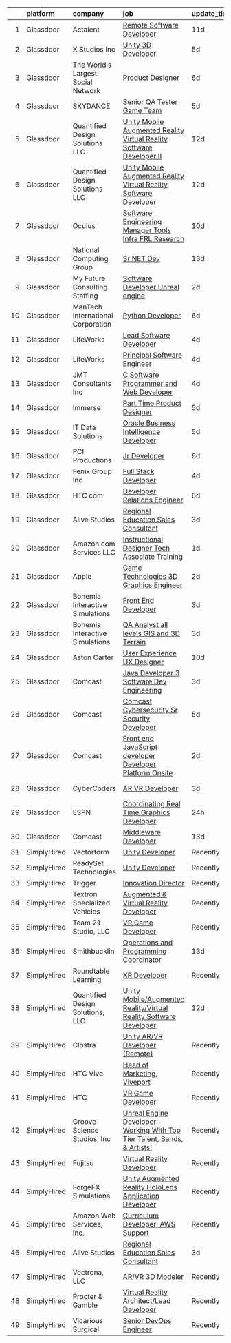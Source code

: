 

|    | platform    | company                            | job                                                                                                                                                                                                                                                                                                                                                                                                                                                                                                                                                                                                                                                                                                                                                                                                                                                                                                                                                                                                                                                                                                                                                                                                                                                                                                                                                                                                                                                                                                                                                                                                                                 | update_time   | location                |
|---:|:------------|:-----------------------------------|:------------------------------------------------------------------------------------------------------------------------------------------------------------------------------------------------------------------------------------------------------------------------------------------------------------------------------------------------------------------------------------------------------------------------------------------------------------------------------------------------------------------------------------------------------------------------------------------------------------------------------------------------------------------------------------------------------------------------------------------------------------------------------------------------------------------------------------------------------------------------------------------------------------------------------------------------------------------------------------------------------------------------------------------------------------------------------------------------------------------------------------------------------------------------------------------------------------------------------------------------------------------------------------------------------------------------------------------------------------------------------------------------------------------------------------------------------------------------------------------------------------------------------------------------------------------------------------------------------------------------------------|:--------------|:------------------------|
|  1 | Glassdoor   | Actalent                           | [Remote Software Developer](https://www.glassdoor.com/partner/jobListing.htm?pos=114&ao=1110586&s=58&guid=0000018113c15f728f02d5a0b4fde615&src=GD_JOB_AD&t=SR&vt=w&ea=1&cs=1_d6a8d063&cb=1653893849307&jobListingId=1007872669509&cpc=F41FEAB56D215062&jrtk=3-0-1g49s2nt3pv0v801-1g49s2ntlq6jf800-a6d8862faea03ebe--6NYlbfkN0ChYVx_I3yfZ_JDY3EFoivtqvi_stwnZ_kRt8Dowt_l_d1ydueao4NE-oUleRJ4yhg19dEA7jfMZdv9xjkXQgXASSm4-rzv-xsrmU26m_iXc6lhhl5LxW3zFOL4iCw3jM_nZRbByuD8txmcBZTb2-5SzB1oi-CZTG8qU88KwMCddKx-uErvlZ2Xv1wlQ0LqebErvjzk2F07qUT26ttvywcYlsvAg3uf2gX-IifcFkuvNkY93r1RMzN8lG8pFQiIfje2oMOkQQvk-n09u426Yx3_z1jl0lxVe_VddzBA4CidPT3qrStEDm5QOJOBQASIQeeiyQZSF7GIC3EgPvDg0ecu1rZYuY0mUO2aVGBpugif-UGwB4MWgw7k-DuAiesVWJjbq_JgVbnXIDkVyBEqatwiTr-1TqCJieCIoY8bMWM2mEG9qeWlV1ClPor82z1HrjtePdfZ8BuluIA8II_MZT_vh1ZinSzIuOlzMyl1jq5BtuKM6sjUmLQi8ykgw9-qfJc-q-fnOndAbf7SOaiZ3BdeLJhCdUZIjPrJQCg5f03DD4eIeY7pGCE0Fu4Cq_WDlEArfNCN_FWDk9x8AGqY3VzA_L-exffsrtOxZ9I8qQDGGOD6MogzKRIQhhorcumBg-h0L9QTDMI-kfY2dKh0sZEZxKYgAp9m-MpGX6KL3QC8ayyHDKNVLydHe7vccnvDxARKP-rCXcez0iWipDiFjvUsRboxnGturP45HStAb5Hd2q_W4Ve48SNdKDWQvEkNOe2xY5co4GIJsROwOyotJqcMhk7g_VUpAUhAV7opS6el78kP7vFZQM-iSA0veN7ELmVkQfZX0E9avIxJC6R7ngOgkQ5JLrYOmKrKqyuRy5KeYzuGRSJtewjxSCCByvK24ayoDws_YLHQR59mTKB797UD-u6CUfMd1Rj2ag49mq_4X9Of4VbSGh5TeOVPCLNtCMrqbYLR75DZXDo5v4S8Ke6b)                                                                                                                                                                                                                                                                                | 11d           | Atlanta, GA             |
|  2 | Glassdoor   | X Studios  Inc                     | [Unity 3D Developer](https://www.glassdoor.com/partner/jobListing.htm?pos=122&ao=1136043&s=58&guid=0000018113c15f728f02d5a0b4fde615&src=GD_JOB_AD&t=SR&vt=w&ea=1&cs=1_b863995a&cb=1653893849310&jobListingId=1007889240024&jrtk=3-0-1g49s2nt3pv0v801-1g49s2ntlq6jf800-f401924aa4754060-)                                                                                                                                                                                                                                                                                                                                                                                                                                                                                                                                                                                                                                                                                                                                                                                                                                                                                                                                                                                                                                                                                                                                                                                                                                                                                                                                            | 5d            | Winter Park, FL         |
|  3 | Glassdoor   | The World s Largest Social Network | [Product Designer](https://www.glassdoor.com/partner/jobListing.htm?pos=113&ao=1110586&s=58&guid=0000018113c15f728f02d5a0b4fde615&src=GD_JOB_AD&t=SR&vt=w&ea=1&cs=1_3487aa1e&cb=1653893849307&jobListingId=1007886649741&cpc=56C4EA4A1A191A49&jrtk=3-0-1g49s2nt3pv0v801-1g49s2ntlq6jf800-326b728251fdc685--6NYlbfkN0DSgjPPcnEdvoK3uuxfISLALE6pB1FR7YSHOr_tSg5_QGIhoz_2VqUepdcKLBLI_zQNg793n755smGF_vE4mwFBmZQgjlK7zz5XDbsjYhwKzec6QsZwIyll_YWMMNhQxR5yp0jVpsmIlomtv1AeE_lsWSB9u1S013tPVPwlstBtdDxyqGRy4BxW9hLougXoP9I4nDNqbuCeV05iFehlt4kL7t6-PXaRwQGjRuvXgfdLdQZS6jvubFf3sm5F2mSwwSJ4jSQKYnzn5wXZMEu1a8ftWa9BxLS6Sd5fbV26k6H7VP69TLek4cDsOnBEjBfea2l2zvPPYHO5iVuqZbXqwJrqUXJJYRRxK3JMLq0ONDpBMiquKgqH0WL9IQjz5sqG-pxkwsqkxijY-oFxjhNPw0l5wluA_T4IcOLu7zicMgPKvspLU-hZU4BHFOlJUI5pdeNZuQXZFWCDENraYCjhxDgRLsAVCA0B8XA_xCHfzlCA-7KNrsvWXysLzgaM0LS1wBNEbPUx5Md_G43ntyeSbGd3w34RcrqssOaL0UQk90C-aAht3c0CAYJticRbSHbqvDJbT_ahWwadJw%3D%3D)                                                                                                                                                                                                                                                                                                                                                                                                                                                                                                                                                                                                                                                                                             | 6d            | Los Angeles, CA         |
|  4 | Glassdoor   | SKYDANCE                           | [Senior QA Tester   Game Team](https://www.glassdoor.com/partner/jobListing.htm?pos=126&ao=1136043&s=58&guid=0000018113c15f728f02d5a0b4fde615&src=GD_JOB_AD&t=SR&vt=w&cs=1_01927b58&cb=1653893849310&jobListingId=1007889445079&jrtk=3-0-1g49s2nt3pv0v801-1g49s2ntlq6jf800-dbf303c9d49aa4b7-)                                                                                                                                                                                                                                                                                                                                                                                                                                                                                                                                                                                                                                                                                                                                                                                                                                                                                                                                                                                                                                                                                                                                                                                                                                                                                                                                       | 5d            | Los Angeles, CA         |
|  5 | Glassdoor   | Quantified Design Solutions  LLC   | [Unity Mobile Augmented Reality Virtual Reality Software Developer II](https://www.glassdoor.com/partner/jobListing.htm?pos=119&ao=1136043&s=58&guid=0000018113c15f728f02d5a0b4fde615&src=GD_JOB_AD&t=SR&vt=w&ea=1&cs=1_59c9df3a&cb=1653893849309&jobListingId=1007869862913&jrtk=3-0-1g49s2nt3pv0v801-1g49s2ntlq6jf800-736c2b6783d75dd7-)                                                                                                                                                                                                                                                                                                                                                                                                                                                                                                                                                                                                                                                                                                                                                                                                                                                                                                                                                                                                                                                                                                                                                                                                                                                                                          | 12d           | Remote                  |
|  6 | Glassdoor   | Quantified Design Solutions  LLC   | [Unity Mobile Augmented Reality Virtual Reality Software Developer](https://www.glassdoor.com/partner/jobListing.htm?pos=118&ao=1136043&s=58&guid=0000018113c15f728f02d5a0b4fde615&src=GD_JOB_AD&t=SR&vt=w&ea=1&cs=1_074b4d13&cb=1653893849309&jobListingId=1007869795290&jrtk=3-0-1g49s2nt3pv0v801-1g49s2ntlq6jf800-c8f02d88a177400a-)                                                                                                                                                                                                                                                                                                                                                                                                                                                                                                                                                                                                                                                                                                                                                                                                                                                                                                                                                                                                                                                                                                                                                                                                                                                                                             | 12d           | Orlando, FL             |
|  7 | Glassdoor   | Oculus                             | [Software Engineering Manager  Tools   Infra  FRL Research](https://www.glassdoor.com/partner/jobListing.htm?pos=112&ao=1110586&s=58&guid=0000018113c15f728f02d5a0b4fde615&src=GD_JOB_AD&t=SR&vt=w&cs=1_9023992c&cb=1653893849306&jobListingId=1007878041098&cpc=1CBFC3E34E2A31FF&jrtk=3-0-1g49s2nt3pv0v801-1g49s2ntlq6jf800-733570477bac168a--6NYlbfkN0DYl4UJW4r1Vl7FEn6T9F-rD9lpC-0oMJVSiWjK_MGUd5ZxEn957iThRUCrsek9Acz-wVPgWIhcgt8PawXGsU8vFS3CVLtl17gsOSYTLlf0Nx4TBdb5NdrqP0fuKnxcOkkCAyrmeQ83vuwXtGFmkKzjYXR0yaIzE_Kq4u2L-8dMCY0VlKTFd3d6zoWmsF_u5kdwUBCs14qsBUoOLtpI9G399oZqwUAiTo6M2kAKcK8Jh7VhOvZmjusrZSMOvLzAeK4JSrFRFduZdoVl-d8S_5BzSscdTmMx0cmW5uirXAc73-GptjgWGeqpheecYvQ82Gf63jij6oIElq73YfqJ_3cHb7XQJxpu_3F6YSLXoBL8P8Wkus9sTcQxKdej9xr0DrVPHdjVX_OdD4Qd_cJnKD7Qphon4mI55f0TAIGGKYf3jhcqK_qzRJzsRQlD-HsOGGJsO8d7j3vA9XefTdJmBwvoQLsmKSDGFjyuq_LFWAJPmoOlE4Thrh8zZhQIEsbHAtkj6l2USxVcOz2xwQjMtrrA8FCENUcGV5xVA2z3ulkYmGkR099mJDqLgpQ4V-kSD5Pu4oQk1YcoPvvqlVik7cQzfJheyJ7fz_ycI2r1VGERtrSzJgqOys3Gi-p-E-txoyuJp6qa5y1kh2HVG9qxDFKZRt4fRFCkgEcA1b3Iv4uyvuKNzCnWkKVLqzxGsM2RyJWO23m6nsERsTdc0H4n4I67ZQC63TABzUuCjXbfolXzomS_RSrgINItF47HNbocDuanTGeXP5r89arcNHq9onVQZHJF7FdJqWpW9HgOZwSToAsuc5w9zyq547SpbM1r-GUf8jJc0Kci0UYEY2Ns-zG2BUyCnFK2YwmUmme2kTxgyexH0DjzDvcSgqHaMUj10znN9-mARzkS4yNaSChb2Cl_RALBEKxh5Z6s9DhMJMvIL5ukblk0sCbsRH6AnKltkGaNY3llrYvZ_8qmuO-pK9dwz1x7Z4e99oTRI9Y5Zcg8Qe2HRUIhtqPYvbPfWiCBIZ4pN47VF0Qa22V8D-8hbTK_bu5ZCJSQw2s%3D)                                                                                                                                                                       | 10d           | Remote                  |
|  8 | Glassdoor   | National Computing Group           | [Sr   NET Dev](https://www.glassdoor.com/partner/jobListing.htm?pos=116&ao=1110586&s=58&guid=0000018113c15f728f02d5a0b4fde615&src=GD_JOB_AD&t=SR&vt=w&ea=1&cs=1_1ed2243d&cb=1653893849307&jobListingId=1007867204928&cpc=654405A9B1E0A9F5&jrtk=3-0-1g49s2nt3pv0v801-1g49s2ntlq6jf800-0d6192e0e9d04a99--6NYlbfkN0BZOu2j4jpSgQ56qNfAv9Ut-7Sz-IaTsfseSadB_M2PJBszdgU5ElR1VAavdEiakcs_eHDh-aO8eSGZVlPlm29xKW9cwH-rQPz8W-3zfIHMrQPWTvt10MjtJ-znDoLeHwu-UhD6SYZJVixu4kNtRYbp91FB0zFyMUoyAfoSexmKLDRQAbiRbap3dbeNlBZsBSU-ilM3XZj5Hu4qZ9Gukh6PKaHyeQ5FozS55hr4C_PwXE5XpJsL2SeOnafTwCde_zYUPxZ5rPrBs-pqKExnkvTGMXffJ103DMP1A4QkuNLJJssnpcRQWWUDZ0xnk-S2eh88o26Ou1zRq-TldSQfwCuxsAURDKk3dqJ4lE70z1jCwQbSI32muMMPVxOjX6DN57pKaTveoykYa4V9_75hiHMaKZgTkqXVWUivAAQMw_9ZrX2EldpCmp5SX0zTp8PUG3qwJ_LMxODe_nW2otKxm5im8oU-hTuHqWyJZezI1nOp9g%3D%3D)                                                                                                                                                                                                                                                                                                                                                                                                                                                                                                                                                                                                                                                                                                                                                                                                 | 13d           | Richmond, VA            |
|  9 | Glassdoor   | My Future Consulting   Staffing    | [Software Developer   Unreal engine](https://www.glassdoor.com/partner/jobListing.htm?pos=106&ao=1110586&s=58&guid=0000018113c15f728f02d5a0b4fde615&src=GD_JOB_AD&t=SR&vt=w&ea=1&cs=1_de992b9c&cb=1653893849306&jobListingId=1007898394292&cpc=280AB1FAEDD8D536&jrtk=3-0-1g49s2nt3pv0v801-1g49s2ntlq6jf800-53aa9a5e68a0bba7--6NYlbfkN0ByGB6O5D_5B5o4SDHM4_RSOYPry5N9VVrTsCPWZvbmb0mMlVsy4s8jorDtWwBD9H3_EnXfdZPv34kD-JJUxRjzju1iDWxtbEnl6mZHv3DbaUbZxTPuKkREc6o4BsntmsP7zKqAvtvML5dVmxKfthV6c3xk4PN6L6EFLkira0AOO7JtwrBpOmhCMqFO4YZ0cEeWi6vK04y2_aj3knj9sIMDbUlh7cqhtKWgo4zbhowPkvj1zespl0Ee_pkEipDLxEBi8OSE-GqVZNgsW_9RhEPpcnxIItXMucv3VZz3koCcKftVs3xYvuZMB1vBlKleIspJGJwmbbWkovSOS3Um5ukMUziQSWNtBsdJqcY_Z0t422dLn8YgDL5FG7MiVhvjMTdkYejRMfr7MfcW9oiIcZNPs4x73AY3rp-Ur6mCKIcxN2LztL4ayq6VuVQT7NL4A7EMAqOmrfslHIDdOm09lwh_W_X-s3vZeTQFshHNscX5THpaXZAPcnp3Ypg_lkOYCCo%3D)                                                                                                                                                                                                                                                                                                                                                                                                                                                                                                                                                                                                                                                                                                                                                         | 2d            | Indianapolis, IN        |
| 10 | Glassdoor   | ManTech International Corporation  | [Python Developer](https://www.glassdoor.com/partner/jobListing.htm?pos=123&ao=1136043&s=58&guid=0000018113c15f728f02d5a0b4fde615&src=GD_JOB_AD&t=SR&vt=w&cs=1_f24c374b&cb=1653893849310&jobListingId=1007885737049&jrtk=3-0-1g49s2nt3pv0v801-1g49s2ntlq6jf800-c9cf79e3bc1bca7f-)                                                                                                                                                                                                                                                                                                                                                                                                                                                                                                                                                                                                                                                                                                                                                                                                                                                                                                                                                                                                                                                                                                                                                                                                                                                                                                                                                   | 6d            | Remote                  |
| 11 | Glassdoor   | LifeWorks                          | [Lead Software Developer](https://www.glassdoor.com/partner/jobListing.htm?pos=109&ao=1110586&s=58&guid=0000018113c15f728f02d5a0b4fde615&src=GD_JOB_AD&t=SR&vt=w&cs=1_89913477&cb=1653893849306&jobListingId=1007893251657&cpc=32EE424DE2B657EB&jrtk=3-0-1g49s2nt3pv0v801-1g49s2ntlq6jf800-77eb28b368b38743--6NYlbfkN0DLmrqCN2v1TO8im94Z8ijjg5B0bygWI38WyDDoeOWhaQvk6bM5zeSyQrwlZm0cpZBkdfe9WD5LwHG1GWDOjtb2uH1Q9Lexjuj_pE8CbcNRsP3FrJG1Cc6TW9orSsiHdnVHjfQVoBfI8ElSCfe_KiYIlCOyV6sl9uc7X8MNrfvLePh7HqebawKAnvGCfqasqFUKF3pKK_rvo9TH_Fq3EcF2Li-j8LZlEbLPClKEddxbJv0tuxWVZThmDl67qON6EdhAXfqWro1wsOnm_Muok4A-56eodyf5nbBrjmdq9J70PSPbyaR6hulocE3ComHdzUescyXDOmIia8X8BqWf0EFuYPRZzRufThwefZF58pYHduEUOqN-47SkNPYUspUJLrRvt3PF9A-BvrQoGoV89E5BQ-ooBcCcI30pVEO2MBhWKc2rXZ4XReCY61Tw5clgnGINDsdRE8oPuYP5l3qAutwKYnuU_uCJUTM1Mvl0qvU86kfQoCu-Xl3EGlCpUHBWP9RwD-5FhU4y5OWpi_svBhZ8iMko1c5MOllhADDrOp7S1QQepu_5Ldk6)                                                                                                                                                                                                                                                                                                                                                                                                                                                                                                                                                                                                                                                                                                                       | 4d            | Remote                  |
| 12 | Glassdoor   | LifeWorks                          | [Principal Software Engineer](https://www.glassdoor.com/partner/jobListing.htm?pos=111&ao=1110586&s=58&guid=0000018113c15f728f02d5a0b4fde615&src=GD_JOB_AD&t=SR&vt=w&cs=1_30a78283&cb=1653893849306&jobListingId=1007893251655&cpc=47CFDC01B3F81FAC&jrtk=3-0-1g49s2nt3pv0v801-1g49s2ntlq6jf800-025bb4eb2aae7445--6NYlbfkN0DLmrqCN2v1TO8im94Z8ijjg5B0bygWI38WyDDoeOWhaQvk6bM5zeSyQrwlZm0cpZBkdfe9WD5LwBa1FYVbK62hFAvsdaTtISNHUYM1toTB1Y7EX6-qfoyYYLHZcXDgEJGEE8hHfPwMqpGFpY6owiSdyJUibGMl9fkzxkaUu_i-58u9mq2IrOeXXpvjJ3aQopOVRw28d7k4zURBQwEAVDnljN2JWqTIBKcru9XQQUDYB_XXcRjfmeb0H5elGd73BUbsuXTIXYvCWrck4bXiwBdBtGRzsyzgnaZZknCOoOd59bB4Fb29126-MwdM8AEA4U96yI71W3aKaG2FEkeS-GcHNCVvjl3PX4mYcRSp6R-UA8RJbO65DM1d7bQF0jYUQWQ5YgD2iv8EuiThfYHOOpcAtndKFdiSDIoXm3n-8TxWM2YU4Wq79_28xn3UQjPUovKRS6LmxYE4V6wzQ1-iieYx4-QXgYVnso2IrBpRSFwtXffE_P6izogY0QSJgL-PerMsIdUVH8fGxfsDh75cDLy2HX4fIBSaSEOgsGYf8iU0fSYDnJlIYOQ-)                                                                                                                                                                                                                                                                                                                                                                                                                                                                                                                                                                                                                                                                                                                   | 4d            | Remote                  |
| 13 | Glassdoor   | JMT Consultants Inc                | [C  Software Programmer and Web Developer](https://www.glassdoor.com/partner/jobListing.htm?pos=101&ao=1110586&s=58&guid=0000018113c15f728f02d5a0b4fde615&src=GD_JOB_AD&t=SR&vt=w&ea=1&cs=1_192f40e7&cb=1653893849305&jobListingId=1007892737750&cpc=85DB4C1C8FC4A2A3&jrtk=3-0-1g49s2nt3pv0v801-1g49s2ntlq6jf800-8540b6ca81f1d108--6NYlbfkN0DodxeVlRQMdZiDTEhV6LW4ByvGYCAIhvVr60vTAeW-W-zczbXlIEExCqzW6jEaIvgFuBKyf65KvCm5ojglF0--Utv8eM2M6v20qNLRgG9PZMUY-4DPGeIF6v5WRtJUPxwi8_jaNsa1TYPO_-Rp1jATNf_VJgm1EvayqOqlC6-6bWjU9XnHifqQ8VUJ05yosewmvC95XzVDj7I_sS1JFICBc2LI-8CWAbe3JiAlJDNK6v6U2pekPCnPFgefiPmOaX8g0IkntrExSaPhBo7cWyyw0kWRYuAbw7fEFWfDJAxr2919lzeobL6LB-W49K-A5AJKClj4KhSNBtyVTsnspAJHyxTys6Y1GpVrLVP6L-u-fnX7QuuJtZ8fLcA1dhMtmKEjVF4STBQ5Ra7KTQPN_WZbRicLpTdZQgjtFfnJ5RHB3RzMZa5AVWppO8l5wKwxKtE7mjVGj3m0DHjR4G8LfuH5QZLY4b1mf7E5Ohju2G9SfMPzrx9QtDBB-CUIq3A8Le7BEMEIWseB0S7nyZBdcxf8gmGXQlDTaK0%3D)                                                                                                                                                                                                                                                                                                                                                                                                                                                                                                                                                                                                                                                                                                                   | 4d            | Atlanta, GA             |
| 14 | Glassdoor   | Immerse                            | [Part Time Product Designer](https://www.glassdoor.com/partner/jobListing.htm?pos=127&ao=1136043&s=58&guid=0000018113c15f728f02d5a0b4fde615&src=GD_JOB_AD&t=SR&vt=w&ea=1&cs=1_7e256310&cb=1653893849310&jobListingId=1007890492610&jrtk=3-0-1g49s2nt3pv0v801-1g49s2ntlq6jf800-20480d5adbca3586-)                                                                                                                                                                                                                                                                                                                                                                                                                                                                                                                                                                                                                                                                                                                                                                                                                                                                                                                                                                                                                                                                                                                                                                                                                                                                                                                                    | 5d            | Remote                  |
| 15 | Glassdoor   | IT Data Solutions                  | [Oracle Business Intelligence Developer](https://www.glassdoor.com/partner/jobListing.htm?pos=129&ao=1136043&s=58&guid=0000018113c15f728f02d5a0b4fde615&src=GD_JOB_AD&t=SR&vt=w&cs=1_676f7c8a&cb=1653893849310&jobListingId=1007890589340&jrtk=3-0-1g49s2nt3pv0v801-1g49s2ntlq6jf800-cf79c00c7b035226-)                                                                                                                                                                                                                                                                                                                                                                                                                                                                                                                                                                                                                                                                                                                                                                                                                                                                                                                                                                                                                                                                                                                                                                                                                                                                                                                             | 5d            | Remote                  |
| 16 | Glassdoor   | PCI Productions                    | [Jr  Developer](https://www.glassdoor.com/partner/jobListing.htm?pos=102&ao=1110586&s=58&guid=0000018113c15f728f02d5a0b4fde615&src=GD_JOB_AD&t=SR&vt=w&ea=1&cs=1_6cedd8d1&cb=1653893849305&jobListingId=1007886585546&cpc=ACBF47B84C432121&jrtk=3-0-1g49s2nt3pv0v801-1g49s2ntlq6jf800-89461f3d6c4e2eb2--6NYlbfkN0DdNONLqhA8z6QrX6vw37qu8cGScUjPKwqVQr3YAsb4-6GIOezsdmm4uwblwsPWNzQ05WrqsB5pf8k487vnCeWqG1h6NGQ10SSP_Z9MjoMsxl-prpz6eZBS5T8qyV31KIPVwdCA4mxhs8pKMpVykeUE6L8x5N5VxYXJxZDdYdLb43Mq9ZxS-awRW52-SWDBKf2DseIrK_2vgbC1WEjxR4msUDARsoaPTk2wWvZSUQpZYhO2IQNMbd9MTyy5_DTxXti0ukM2pVXI-mnfpXetBYAS3ExTtrs1IDRz1MmS9x4oww9lfxJyZmHjuoW1_mu7fQMsGsqsxVKSKjF7Dqv1e19JGvwKK9AbWUN5qEII3jHpNIH4gW4EUWOfKuqn7UdHa6gGkK9wPQxHm0uiwE3GjDzoiQglCIUgh9EMFIrpHcIqX-rF0EoCqLu0Ucd4XLPFZACtPNy3WrP0K3GPql2wDM7Mkq3Ebkf3ibsLq45NEtsstfhE1nJUMLel3xdQZdVBNwc%3D)                                                                                                                                                                                                                                                                                                                                                                                                                                                                                                                                                                                                                                                                                                                                                                              | 6d            | Atmore, AL              |
| 17 | Glassdoor   | Fenix Group Inc                    | [Full Stack Developer](https://www.glassdoor.com/partner/jobListing.htm?pos=125&ao=1136043&s=58&guid=0000018113c15f728f02d5a0b4fde615&src=GD_JOB_AD&t=SR&vt=w&cs=1_ba51b87e&cb=1653893849310&jobListingId=1007892621690&jrtk=3-0-1g49s2nt3pv0v801-1g49s2ntlq6jf800-8e04496638f36579-)                                                                                                                                                                                                                                                                                                                                                                                                                                                                                                                                                                                                                                                                                                                                                                                                                                                                                                                                                                                                                                                                                                                                                                                                                                                                                                                                               | 4d            | Herndon, VA             |
| 18 | Glassdoor   | HTC com                            | [Developer Relations Engineer](https://www.glassdoor.com/partner/jobListing.htm?pos=130&ao=1136043&s=58&guid=0000018113c15f728f02d5a0b4fde615&src=GD_JOB_AD&t=SR&vt=w&ea=1&cs=1_9fe67a9a&cb=1653893849310&jobListingId=1007886765324&jrtk=3-0-1g49s2nt3pv0v801-1g49s2ntlq6jf800-30fe43ffb79ec068-)                                                                                                                                                                                                                                                                                                                                                                                                                                                                                                                                                                                                                                                                                                                                                                                                                                                                                                                                                                                                                                                                                                                                                                                                                                                                                                                                  | 6d            | Remote                  |
| 19 | Glassdoor   | Alive Studios                      | [Regional Education Sales Consultant](https://www.glassdoor.com/partner/jobListing.htm?pos=103&ao=1110586&s=58&guid=0000018113c15f728f02d5a0b4fde615&src=GD_JOB_AD&t=SR&vt=w&ea=1&cs=1_3e81aa71&cb=1653893849305&jobListingId=1007895124397&cpc=BAB9AA3F436D8911&jrtk=3-0-1g49s2nt3pv0v801-1g49s2ntlq6jf800-2fccb21c2e1ea881--6NYlbfkN0AtR68e5gWpPxoovZgA7Udo-dcymoK0NpHFMpIgh7LYzwY3wN5rRkTJw7S9Un75A1UkfoEPcR-RLTtmXzPwKmOqMqSUGO6XxXBLFjazCM3V1ZfBf1dsKFPwpEorEmRbYNpRuaetMdGHNrVWqKG-YgcH2_4AgN8YNRiRdktTNsy0-IciB3jOXBW6M1cvLhUjxJIUs3uHfkSaf1gv5ylARzqipCIjv5S2DazUU91lsIlicgK3TF2PP303rTui_M9A3-pye7Z0IVDA6lhekdrX2-AW-IwQaj56hmynxU_W_SgIRNGD6XUgytRToZOmsPAMJFRcWk4HcWfnE5X7I-jfoY31Z6_uKgVvGGcJOAw1s1F2zC3KXc8r13x15YrU66pCpZ3dsO4-BCBnkIrUkQDxK1D8emXSQ7x2uT7twhhVwzTJbHiceeYOBLWVyoa6i4IMglJwWjpa2Z8TZd54-5sHwvSJIWNG2Ape4AoSEVcsy8JL6dlGnkuqYb0JdgPjEipdkEY%3D)                                                                                                                                                                                                                                                                                                                                                                                                                                                                                                                                                                                                                                                                                                                                                        | 3d            | Remote                  |
| 20 | Glassdoor   | Amazon com Services LLC            | [Instructional Designer  Tech   Associate Training](https://www.glassdoor.com/partner/jobListing.htm?pos=128&ao=1136043&s=58&guid=0000018113c15f728f02d5a0b4fde615&src=GD_JOB_AD&t=SR&vt=w&cs=1_269673de&cb=1653893849310&jobListingId=1007899848648&jrtk=3-0-1g49s2nt3pv0v801-1g49s2ntlq6jf800-e6ed21dde313eae9-)                                                                                                                                                                                                                                                                                                                                                                                                                                                                                                                                                                                                                                                                                                                                                                                                                                                                                                                                                                                                                                                                                                                                                                                                                                                                                                                  | 1d            | Remote                  |
| 21 | Glassdoor   | Apple                              | [Game Technologies 3D Graphics Engineer](https://www.glassdoor.com/partner/jobListing.htm?pos=110&ao=1110586&s=58&guid=0000018113c15f728f02d5a0b4fde615&src=GD_JOB_AD&t=SR&vt=w&cs=1_ae1eb0a2&cb=1653893849306&jobListingId=1007897913384&cpc=2CAED5C921A5F994&jrtk=3-0-1g49s2nt3pv0v801-1g49s2ntlq6jf800-657f79cc39d85f12--6NYlbfkN0BvKrLyj5gPmtZO9T8euul8TCxuuKNOtzRJOomxnwSEodTz2Bc-sPZlADHp0xxmf8Xq9_ti3Wl2aurzOBya4B5N2vDLSOWj3FoiZwn5VzDo4mTgHIfcvSbGAbYXfazgkjRHIVuG0gGPMcloBCGq74MPOeeEQvuX7LK_dGcQtmVXlwsZWlrEDx0oAka7yslhL8RJbdHVXIXTPyzwSu18uIKIPMct5hbCZVpAK0J1KTf-D29yXmZMwTZdTwEwjQBHRmSiFs3z_y8vOrg3B6wuTHhEI4ehanl9zjjnLWBqgSKKlCgMBN2MqAOJ57EOnR6f-EmI46VliOZ8BVZG_ywo5qkEurvE6FsTgrckbD57tCGHhyDAAlTQ5pUjLiLLz2OCphDMyC9OVXAvYHCD9iPIwKUKqjeXAYLjC0i7WVYtMMUCnGX0cSA4qigXsr0b_n1UUwRYVPLwXLuwXtWCaNzHmEF6CENKBowM6blIr-AauGI8e-TAIrYDaA7z706Z02GAsRhxrpwt2NYIsoRpzlLGoxr3sb91nCvI_aDmBOKvH-dh2hTpxH3_Ch6fSGkSOiesqSFcCP0bnSxROWM1uwqgIfKwMA2ulNpgCUCqF-3YMJfqcD-6RyRNocq5ZCn6XfgfONe9HOJhqPlAsPldkZtEL8v-jjtZXPeUM5RmNeXYq7C6jjajONdWE3tDUF0P2QZpHE12nZC_gtz7QiRu62A4TCVB0qNFDp7VMb2hnwyaYWMnp_2sPtEMCHHaapifnFetIahJGbkZSRsznMC5Hs1LkT0kOFVNyyhKEepbln3GY6j3-OXfcrAgiZC_GBH0AIullrORi9wdlIXD_Sw3cy9_6PONuJsunApMzsJPeQ5SkXOMRjwCyW3OujiBbes1OhYCvbF10wiD1Mvv319NB8NdBApkJsK--GJVP19w1m-tuKTWV-3XAAuPXe1Y)                                                                                                                                                                                                                                                                                                        | 2d            | Austin, TX              |
| 22 | Glassdoor   | Bohemia Interactive Simulations    | [Front End Developer](https://www.glassdoor.com/partner/jobListing.htm?pos=124&ao=1136043&s=58&guid=0000018113c15f728f02d5a0b4fde615&src=GD_JOB_AD&t=SR&vt=w&ea=1&cs=1_0fe70b6a&cb=1653893849310&jobListingId=1007895550156&jrtk=3-0-1g49s2nt3pv0v801-1g49s2ntlq6jf800-3095ecd5d6a4722e-)                                                                                                                                                                                                                                                                                                                                                                                                                                                                                                                                                                                                                                                                                                                                                                                                                                                                                                                                                                                                                                                                                                                                                                                                                                                                                                                                           | 3d            | Pittsburgh, PA          |
| 23 | Glassdoor   | Bohemia Interactive Simulations    | [QA Analyst  all levels    GIS and 3D Terrain](https://www.glassdoor.com/partner/jobListing.htm?pos=121&ao=1136043&s=58&guid=0000018113c15f728f02d5a0b4fde615&src=GD_JOB_AD&t=SR&vt=w&ea=1&cs=1_7f089cd0&cb=1653893849309&jobListingId=1007895550114&jrtk=3-0-1g49s2nt3pv0v801-1g49s2ntlq6jf800-2142521ef46eaab8-)                                                                                                                                                                                                                                                                                                                                                                                                                                                                                                                                                                                                                                                                                                                                                                                                                                                                                                                                                                                                                                                                                                                                                                                                                                                                                                                  | 3d            | Pittsburgh, PA          |
| 24 | Glassdoor   | Aston Carter                       | [User Experience  UX  Designer](https://www.glassdoor.com/partner/jobListing.htm?pos=117&ao=1110586&s=58&guid=0000018113c15f728f02d5a0b4fde615&src=GD_JOB_AD&t=SR&vt=w&ea=1&cs=1_f021471e&cb=1653893849307&jobListingId=1007877422915&cpc=9908D8D4413DBB8A&jrtk=3-0-1g49s2nt3pv0v801-1g49s2ntlq6jf800-b84d1d95cf8c6955--6NYlbfkN0ChYVx_I3yfZ_JDY3EFoivtqvi_stwnZ_kRt8Dowt_l_d1ydueao4NEv8X4QANiVn9e6t4BZWsNu7ya_U25oyBlrP0I-K_S7T6fiOtQ_f7B2niT5TKz-g1ELCPR5kve_du3TLlOPfKl6-9sBcS-hHKsMB-TWjgMAuTDB96PNnzuVaAwxFJC-eEO2Q_6nps1Ewd1avpQSW7i2QMJEfy8DVOhCVpTLkAqY7hZbnuMeMR5PR1B5PkDgGgNuG5jNV05npUQnUa9IhFD0gzGcPVVYXsbk9kA3yq5DdGUNzMNJms5AM4F6tHb514s_KWU-AdMTGKSwd3oNeBW4UuD0pj0aewUHRs6-abZKI39S2c7iNAIhDh8bnjHtxDucNHJifM04D7r46boZ16vvgD_zyvL8ZKYsUR5be1sQPQUxQ1rqIhU04z4IIwHBI0NWzhi60pVFv18NHs98TUj1sNdQyZ9anFZfFpdaom5n4rAkYJZ-z3VClA0NtUpb23T1uIjF3U3hdD3_VEufcbHFI1fc9CP2MsAjC0ErKx9zQakPUZMN4dfCkyaDCMA6pQnD28OBTae0OsPlfmPGheq2uO7-s7yC2atBDkgxRAx-DZvI_TR1GaqWXAZs5LdmmneLI6L2vTJ8nBDoB7IFAoDqFwL1fYJqqBfDUdl-tXb4kYfhyxHEOElwitLc4GDWZOTDn2oLfDfojUeGUJPmbWWYwdXXvYvCTyN6xID9oEyL3FBhOH4x5iSPd9hpq7mIQiPsCmUQ4ADCpaPcRn571lcjCt8MJtu3KIWSzCX5DjAXHi_Qxh4uQvphp-UFGZ4NhzbR822ww11dQjThTWoVlCthD_eZx9hpxBxxQo1Vdao5Nu5KxQayDfSNsp1mRcZYTfolCPVra031eo133DPOe434M2qj8trSAey5UfGPjUL8U5bs_516RSOtJQnnahPbVAwb2IZcFRvq0o%3D)                                                                                                                                                                                                                                                                                              | 10d           | Franklin, TN            |
| 25 | Glassdoor   | Comcast                            | [Java Developer 3  Software Dev   Engineering](https://www.glassdoor.com/partner/jobListing.htm?pos=107&ao=1110586&s=58&guid=0000018113c15f728f02d5a0b4fde615&src=GD_JOB_AD&t=SR&vt=w&cs=1_b9dd5d86&cb=1653893849306&jobListingId=1007894822128&cpc=7E69D0A57279CD4B&jrtk=3-0-1g49s2nt3pv0v801-1g49s2ntlq6jf800-49a9274740785e3e--6NYlbfkN0Cj-KmZPsf9w80C8b1WzNVrlanjD2SXJjxuCbUWHsXPZlTAgGmdtIUzoKTi6fK6WvbJLMUF-nAl-rdAsnYfBtqUP_-KjrzvTtIDjZ_Y2pPPWMXTlPFofpl7NaCmuyI774VTuNVvsouRyzrLvtNlX3hvpTWQWptUs2ymNSy2tkgGwYXIlgjZCcixhBkWKyNUdJiN7Zy38dDm5JZtIjPRnOgJn1vU6r6eGv7mdDBUIoCE9sU2P0Z4tZSMwMQ5X0Wua8VI1idoe5X-8cmzrPpceNwjvX2J_z9gngg44tVoRLJrZJNPLOl6z3gnUbcQHpLAcTV8guOlJwZFfkIX8yDnE7D5dRGUW3IPclessikA6CcMVeTrg8HJZj8HxsOnmByc6W66PtIJR8TwojGu4NZzbD7vkoPtrYXgBVs1mcwK-yZpI3r9XhL9KBh0-8-rNfhxwgBMtNIuo27erPPSexzLbM9SAwDE0pnOKmVG_GSRn4FPoZxlgjuTdJCRdTBW1tl9pTeF0SrFCacMkFl_ML3kETAfCOxrKvkiSmFqpSJ4szwDioAAo58YYXKpDln-2t3ArqOGAzqvaAYIjaQ-YBgCZ7PreF3aFU6hPlC73YcgvgA1im254hXZwvErE0zvuAlmkfz1ZtzmmafalHW_jP3Uy3QRDfyeeNVTBXi67uuX0rgLeTXGSzroxQoiZyro3fG3BkFHeyBEnYljIhXGuPyt2GY1hbKXcU-dW51L_48lkh6JUCLouI0g0p7dgPcKUqAWuUhIcAGOAHe3Ih6Tz7g2IW0oyHF60VaEHIXJlIq8wMFyC-a-mpYNwFN6HMPK_UtqID-0FL58Na_157lPpyggA0BetU_-CJZDHoinDYk-OilvopuUmFdHZKqXuCHGFQTHmWsj8oXcxcoqWtqn_li3Qg9RlCQWlT9_4z9wyL0plhTF1TU3syS3MdXQQ-bt5qvKszoZLNqFft_ZvpK0aSCX_HwUNmqe0gS1rZxsUb5Xu_vWxgfeuHYV_8av1npqI4rrHkwwVjmuf0UonApKdvJo0qHP6loxj3vR2aFrhxCR6n68y3FZxE_8EXiU9N4xDkazyZ7RmK-QC9T3xRTjzjxd2Ugm8U_d_p10FuN7SmWBAXnVwDRpDLBnfqASb9QbijUcQ3WEMgw4aOOD_T1OhbYpNJbYcWzDswa8K37vGN9ZYf8a0qa7qOpmm2PSNJ4neSI0vxg%3D)                    | 3d            | Philadelphia, PA        |
| 26 | Glassdoor   | Comcast                            | [Comcast Cybersecurity  Sr  Security Developer](https://www.glassdoor.com/partner/jobListing.htm?pos=108&ao=1110586&s=58&guid=0000018113c15f728f02d5a0b4fde615&src=GD_JOB_AD&t=SR&vt=w&cs=1_1d726507&cb=1653893849306&jobListingId=1007888466316&cpc=663B5FE45D73772E&jrtk=3-0-1g49s2nt3pv0v801-1g49s2ntlq6jf800-a286b2556b833030--6NYlbfkN0Cj-KmZPsf9w80C8b1WzNVrlanjD2SXJjxuCbUWHsXPZlTAgGmdtIUzoKTi6fK6WvYTDL9M1v2A3yt2ii0vTdSPYJyc0Z5-yQmPGt2NUKQDp6WCPS7QkC0iehBzExosCb5ax6JsO_WFbvt02cMKu2WfQx8LmEefkI24OM9dGUjPeLf4aRSjQxeTEzRouiPLIyLVm2UPIdIGQlmzisvLr5J4zlYwzPnIxai8xq3YBsqhHqhQ74j5ZoNJnd_WPixLmZWTzURLtHI4ZMbeWi6L8Mi2_uRs3WtPcYrEH3slE7wS9DiQngSxinrcViqGOVCpAg9tuUmPunXrX1nt2FtkU_3qtpi1TNz0o-FKmlljqqBsGHIaHQ4v7CwtNuqFggF61pRqhaQmUrZwOWjWwDWbhA1sY29ArWekpkjAxN2yfOYFdu-TavNRcQkHVVdJQPHk_NdeOpB1c-8X1iHVJxsYkLPQDx_4vkcCCDQ0Al4Ak_8Gfsw4cx_sdVZTPB_8VMXGvh_nsWvT9w90z49f5QKpXBzTeHams_ChiSUZHwyW6uGpGRGfE3Ps_mQbvagX-R7l-exyvar08riZ9Jn0dyeU6ur6UMQ_UQ3gk95VjGIMiWRGYUx3anWf0azBTL-py2PwMgp3XUP2x6ACdYd1c9kfpXhQORMmvCAnMnIVxmAFWpNcZkpQOysmLkV2h1DlAGQ7P4X8lq8nt5BeZ0eeeN45iLHUnzwFJ_2bxKg0U53dzpV0I5YE2zSyEVFF4fByUO0egN5aLjJn_LEzbKeTCUtR16F5JQ6OteHhy0qX4o4ryBChAbMWKf63zSPbYbb8VjVZ7vC73BmQ45bQl0t0uwwZx1i7teOAzfgdMFO28TALaTVtyxKs8qS-rWj5nrFb8OwXP97rsMUdMxAwNq0rx7k1ReSOnzcgwMtTMoyTG35CDEUzSVtOZtAJXrsUh2bscqXoeAtbuMtx4duDNeRMRCrCDRWf0IraBPlH1q3gQzNXF1OOg4rINu2UMKmy6zJvug-XQj77bEcYwiYivobKoeQIZgVMx0RhkI_fwbxAmcTAkiQYTHYza-Tq4-ELq918ToVJyZCLXXGwbKgGBfyz7C2VGMnyz2F7fEe543gXvv05MPOIP4LSGJZVFn2V557QoAPqj0ZcfRdzdzLoRI1Hr9iTpcm9qwdhOk2r3ATDEPk9OVT6wNSku8IPC6bD5Nek9tMOT-EPUgyXyz3qdvYwqqsRbNq5) | 5d            | Philadelphia, PA        |
| 27 | Glassdoor   | Comcast                            | [Front end JavaScript developer  Developer Platform  Onsite ](https://www.glassdoor.com/partner/jobListing.htm?pos=120&ao=1136043&s=58&guid=0000018113c15f728f02d5a0b4fde615&src=GD_JOB_AD&t=SR&vt=w&cs=1_074491aa&cb=1653893849309&jobListingId=1007897850268&jrtk=3-0-1g49s2nt3pv0v801-1g49s2ntlq6jf800-7c6332bdce9f6f9f-)                                                                                                                                                                                                                                                                                                                                                                                                                                                                                                                                                                                                                                                                                                                                                                                                                                                                                                                                                                                                                                                                                                                                                                                                                                                                                                        | 2d            | Philadelphia, PA        |
| 28 | Glassdoor   | CyberCoders                        | [AR VR Developer](https://www.glassdoor.com/partner/jobListing.htm?pos=115&ao=1110586&s=58&guid=0000018113c15f728f02d5a0b4fde615&src=GD_JOB_AD&t=SR&vt=w&ea=1&cs=1_ee32ed33&cb=1653893849307&jobListingId=1007896024464&cpc=C4A69CCDBB3B9599&jrtk=3-0-1g49s2nt3pv0v801-1g49s2ntlq6jf800-2b8ac477a09acc2d--6NYlbfkN0CpFJQzrgRR8WqXWK1qKKEqALWJw739KlKqr2H-MSI4eoBlI4EFrmor2FYZMP3muM3RHP4iO-l3HFoi7QBO1u-EaU2ofC9q_ED2yH6WaVmdaz2TeX_aqTn0mrC9uRmyX7c_10I2L8J3KUHl29tE0soJemODfKB2e9G6Re0mFU-yg7aGbsLTP5SfMiz_sWkBSOGm4-uS-SbYZ9bJobiNnl5PLlVpPiE1007WxobGjiYcoh_ABFztMvL8VZpCFZZM1-JxUJW7dm8OlXs14W5cT5TGjIh_W4oitTUKc14ifq8vDjMhOYfIM37d4ih77cGr4zTtgJZ-pSAHn1SmJ3QNea-RYjNIffh8ka5-5PIz6xuGI1dENI4hR86jpKZ05wpSbBRdVKGHvpYSzoJchfdN1BVG3VzwqxAq84K34SjMiNUK_FMd4d_fcFeqimEJjuk594aE1APb8IIwf0W_iv1EYA_CcoNF207jLIz5bWkfexIDdWXCz0CNINN_V-QDdc9pq0yO3zZJqNnrIZ6gTa5KHombdBaaPVQ21-0HA_BlhHfNvErBBURN1OqfDtJuKYbROk3kvo9oAz9Fb8BKJpBVybWyxlqQuC3w25I2LY6vcfwtNnMtOuxxXyV1uygoG6MHG3QlYrzcECcG2gYykEp2Be3JfFVVSnuoyAGlrksW42jwVPou2GTErvtinBXg8RZcivXUqxAq9X3tfSmHpR7VnylrCmMRJPCGxbjofHf3ASdpxzKvO8wTQKxKZ6EQZDAdOs3Ao0eBkAc3hkcaeu2cWNLsT3g3lo9c7we--jko6cjGMQOb79JOP1A_4rQ8LFPbji9CRTfxFrBkyWtagESpNmBaCkpsQag8p6foR7GPcoH8orG4_71XoA0Yrlj3bLTpGoBuiRSzZhDfhTp3fo0XYQ2pUkrMkRtjKXjFo1YJMspA3Fxk6pZ5VRbDUJ3N0-Q8pk_UZo1mEHOdbwU9iwYrtD9r)                                                                                                                                                                                                                                                                                          | 3d            | Cleveland, OH           |
| 29 | Glassdoor   | ESPN                               | [Coordinating Real Time Graphics Developer](https://www.glassdoor.com/partner/jobListing.htm?pos=105&ao=1110586&s=58&guid=0000018113c15f728f02d5a0b4fde615&src=GD_JOB_AD&t=SR&vt=w&cs=1_a4e1a4b2&cb=1653893849305&jobListingId=1007901619381&cpc=4F748F1840550ABC&jrtk=3-0-1g49s2nt3pv0v801-1g49s2ntlq6jf800-e0e06eac0cd214df--6NYlbfkN0DAFTyt7pbDCC2JPO79CSdi1dIb81yjczP5qsKcZIxgiYm3-7g-689Ur9xqU8QiYHXTyCCGyKT2ntWR8lwdiw8nxkAo3W-RxlXYBoYxRri4GxhYMKHLaFh57AOmA20BO3M8EfociVFUn6hnyAign98tUI7oMH10cYcxicvAv7L0-noJAmfuBtBgtQdrBz7GwctSgemiCWoVCjOh9hoOEYgsEMlxQOdiJmi087U6AY3BUAXHzYSGaaVVRjK-DupdDhceGOl8pPDYipu_1te9x9iBQeUyxB0ySASnIBWsO77-AxGuMCvI3zMY4vRHvwo0H_4W2uy1hUdxGWhsn969QPZuvsQmm5cG13q62tC1-GmKtJ9ZcjNlt1vim65L9Lhfi8X2ib91VcBpEKOpTlLcUEOh-IUO_ulClFipFoHRMs6zLuHqFanmg9-E)                                                                                                                                                                                                                                                                                                                                                                                                                                                                                                                                                                                                                                                                                                                                                                                                                                     | 24h           | West Simsbury, CT       |
| 30 | Glassdoor   | Comcast                            | [Middleware Developer](https://www.glassdoor.com/partner/jobListing.htm?pos=104&ao=1110586&s=58&guid=0000018113c15f728f02d5a0b4fde615&src=GD_JOB_AD&t=SR&vt=w&cs=1_e70a1774&cb=1653893849305&jobListingId=1007867991089&cpc=D3E44275D43A938E&jrtk=3-0-1g49s2nt3pv0v801-1g49s2ntlq6jf800-835b4de6b21a435c--6NYlbfkN0Cj-KmZPsf9w80C8b1WzNVrlanjD2SXJjxuCbUWHsXPZlTAgGmdtIUzoKTi6fK6WvY_gUu0X79OMWUqAzrDZbcn5f8fjovNk6yM8RmBxdpOG7E_c5al4l0HWy_ogwEYKBNePtKNwp77X9RyaGcdcyry5boAkVxPMJqbOvGcTGnLBnO-Wi0eDaIW17DQluVuLqQXSlquEHiux0usqL-1IvA9oQWMS8BRFshNxHUeWCUAA4V52naASvBn1yCj11gqEKPmNc1kmFs1BnGqZh2MKdMmPgOmSGkUyu9STBur88XJ8YmnMv_Vs7DUWjm5dw7g-Vwof9hR6mPrlyM3RlD5LiHONY7ASLOxSyqGN8hUAtU7VM0-FErJ75SMnETJzr5UEJheMYBQoxkcq01XcqbwXI4U_Twd3xOJkAYrw-GXPhh1fKR8iWpvdApUjBPuO8Dl4uvdGmUJOmVNRE6xCf7WQxhS2lfpc5AEnzBPiPm0hEk0Kqa4HPm1n6xed7u2FaRezMdiXH3p7zT7ZjnP4LyVQe66wFK9P0Fs3tDC3bjon5Aybxod7l6L7Og3dQ1QS7Kv4eHCGfHTOcVaP1hijYCET67EkzLFyOQDI3xVm6WMoHC9buSAd_gaV4_qFOafgkY87VHjgTPRkO3nL9xWWqOoUcKQjUHAIZc0EuaartwwA2js8xC2PYFxTYWQK1fxtHuO6lpUU9IW8M4znz9Ctdpa69MRDODt3ZvBwatMrAh2P3zFx6Ts_g6CJIzfwjPfzFT6zCVSPxlV4SiGlF4Yex_aHYs04uL_8_MY90ig1tby9mDjbLZGGh2QQv9dTPthWpPj6N0K2ufyBN6lqB9GBa6bpl1ee5MDu9RX_v9nQP3vJgMWnb_P874sceuy-ehyQFWimXWrkmyviT5v_jqtMQpPzNNA4wMU1fZol8QQfNVbFRnSX1jTVbIaNKUbab3pvo0B3ejW9xe3IaEX-xgUCzNQA-X7vN6eFYhKFlsuyts4XrWzZP-qSRvShSwEoQuduUudZHadvOSd-xsr-pcHAgLHaSkGwClhD5wg2F5gMo6eVU_3Fd7yh2FGKdENCPwVKwXhzFyoUweuVRhhyzn--GFbzsyiwesEfo9gGC2JgezRnRHXzQ%3D%3D)                                                                                                                              | 13d           | Philadelphia, PA        |
| 31 | SimplyHired | Vectorform                         | [Unity Developer](https://www.simplyhired.com/job/Y-lwuRPv52-7OMCTN1P0OnDUz5X9Dx0dunctrkPGMbDdNCpeFCOmrA?q=virtual+reality+developer)                                                                                                                                                                                                                                                                                                                                                                                                                                                                                                                                                                                                                                                                                                                                                                                                                                                                                                                                                                                                                                                                                                                                                                                                                                                                                                                                                                                                                                                                                               | Recently      | Remote                  |
| 32 | SimplyHired | ReadySet Technologies              | [Unity Developer](https://www.simplyhired.com/job/Vu0gz1k4Q1gDSOmdKAYHWP5M41JBiNXFQSNEKyvfoHGsCLfOYWTtxw?q=virtual+reality+developer)                                                                                                                                                                                                                                                                                                                                                                                                                                                                                                                                                                                                                                                                                                                                                                                                                                                                                                                                                                                                                                                                                                                                                                                                                                                                                                                                                                                                                                                                                               | Recently      | Remote                  |
| 33 | SimplyHired | Trigger                            | [Innovation Director](https://www.simplyhired.com/job/JIXGlpJULAJIkkDnXVyMT6QsLsDf3-zIbnM7UeT_LRgpK1x1iY1ADQ?q=virtual+reality+developer)                                                                                                                                                                                                                                                                                                                                                                                                                                                                                                                                                                                                                                                                                                                                                                                                                                                                                                                                                                                                                                                                                                                                                                                                                                                                                                                                                                                                                                                                                           | Recently      | Remote                  |
| 34 | SimplyHired | Textron Specialized Vehicles       | [Augmented & Virtual Reality Developer](https://www.simplyhired.com/job/WarCGVOAlyofs08Gw0q0pAzYgJhuohbzr5-X3QZsyYsbjEkYULGVHg?q=virtual+reality+developer)                                                                                                                                                                                                                                                                                                                                                                                                                                                                                                                                                                                                                                                                                                                                                                                                                                                                                                                                                                                                                                                                                                                                                                                                                                                                                                                                                                                                                                                                         | Recently      | Augusta, GA             |
| 35 | SimplyHired | Team 21 Studio, LLC                | [VR Game Developer](https://www.simplyhired.com/job/x0QyjJ5I7O7iV21cc6eoRTys2Ok_RTChNPvHzGVDZakudxol97zPCw?q=virtual+reality+developer)                                                                                                                                                                                                                                                                                                                                                                                                                                                                                                                                                                                                                                                                                                                                                                                                                                                                                                                                                                                                                                                                                                                                                                                                                                                                                                                                                                                                                                                                                             | Recently      | Remote                  |
| 36 | SimplyHired | Smithbucklin                       | [Operations and Programming Coordinator](https://www.simplyhired.com/job/L86kP1iutVw-sLkkjAZODv011iNs_xI44SOwL5JBOHOEzdH4JkEQZQ?q=virtual+reality+developer)                                                                                                                                                                                                                                                                                                                                                                                                                                                                                                                                                                                                                                                                                                                                                                                                                                                                                                                                                                                                                                                                                                                                                                                                                                                                                                                                                                                                                                                                        | 13d           | Chicago, IL             |
| 37 | SimplyHired | Roundtable Learning                | [XR Developer](https://www.simplyhired.com/job/qvFIadB82qmPKcwbS-Su0yZRi4ORLl-D343HzeTnEbsndyKhfpbK4Q?q=virtual+reality+developer)                                                                                                                                                                                                                                                                                                                                                                                                                                                                                                                                                                                                                                                                                                                                                                                                                                                                                                                                                                                                                                                                                                                                                                                                                                                                                                                                                                                                                                                                                                  | Recently      | Chagrin Falls, OH       |
| 38 | SimplyHired | Quantified Design Solutions, LLC   | [Unity Mobile/Augmented Reality/Virtual Reality Software Developer](https://www.simplyhired.com/job/ZxwsfC98mYOiXoQBQnr3pWfsb77O_5XgRM_rJnD1PyjH40DeQbdfWQ?q=virtual+reality+developer)                                                                                                                                                                                                                                                                                                                                                                                                                                                                                                                                                                                                                                                                                                                                                                                                                                                                                                                                                                                                                                                                                                                                                                                                                                                                                                                                                                                                                                             | 12d           | Orlando, FL +1 location |
| 39 | SimplyHired | Clostra                            | [Unity AR/VR Developer (Remote)](https://www.simplyhired.com/job/Z1VKUCQBOT3Ts7GmKbQNA3IybBKS6Sth5WXSkNoNgd8tAb_Jg26Wpg?q=virtual+reality+developer)                                                                                                                                                                                                                                                                                                                                                                                                                                                                                                                                                                                                                                                                                                                                                                                                                                                                                                                                                                                                                                                                                                                                                                                                                                                                                                                                                                                                                                                                                | Recently      | Remote                  |
| 40 | SimplyHired | HTC Vive                           | [Head of Marketing, Viveport](https://www.simplyhired.com/job/RIV9DIhFo7c3U21lQzprTDWKS-ML00E0XZreBIxK6AfIBYxRE2nEog?q=virtual+reality+developer)                                                                                                                                                                                                                                                                                                                                                                                                                                                                                                                                                                                                                                                                                                                                                                                                                                                                                                                                                                                                                                                                                                                                                                                                                                                                                                                                                                                                                                                                                   | Recently      | Remote                  |
| 41 | SimplyHired | HTC                                | [VR Game Developer](https://www.simplyhired.com/job/2pf63Ve6Gqz-fUtg9Xn9cnNmf2QO-7qlhrgvte6sKYdT-r1244ZvKA?q=virtual+reality+developer)                                                                                                                                                                                                                                                                                                                                                                                                                                                                                                                                                                                                                                                                                                                                                                                                                                                                                                                                                                                                                                                                                                                                                                                                                                                                                                                                                                                                                                                                                             | Recently      | United States           |
| 42 | SimplyHired | Groove Science Studios, Inc        | [Unreal Engine Developer - Working With Top Tier Talent, Bands, & Artists!](https://www.simplyhired.com/job/tMUv0bhv1WXQseALxCUyt4HnppYbuHAxKhmBeo43qD4xlbIyIH-L1Q?q=virtual+reality+developer)                                                                                                                                                                                                                                                                                                                                                                                                                                                                                                                                                                                                                                                                                                                                                                                                                                                                                                                                                                                                                                                                                                                                                                                                                                                                                                                                                                                                                                     | Recently      | Remote                  |
| 43 | SimplyHired | Fujitsu                            | [Virtual Reality Developer](https://www.simplyhired.com/job/Ze0_EzKZMF6qsd2ygOdSng4xTCczyMc5vVJCuigrRKiw6GfiGXIV-A?q=virtual+reality+developer)                                                                                                                                                                                                                                                                                                                                                                                                                                                                                                                                                                                                                                                                                                                                                                                                                                                                                                                                                                                                                                                                                                                                                                                                                                                                                                                                                                                                                                                                                     | Recently      | Seattle, WA             |
| 44 | SimplyHired | ForgeFX Simulations                | [Unity Augmented Reality HoloLens Application Developer](https://www.simplyhired.com/job/B57CKuMHiLAowz6F36Bn81d5fjPdIOPLau78tKhABCGYyjNZ7ZKgzw?q=virtual+reality+developer)                                                                                                                                                                                                                                                                                                                                                                                                                                                                                                                                                                                                                                                                                                                                                                                                                                                                                                                                                                                                                                                                                                                                                                                                                                                                                                                                                                                                                                                        | Recently      | Remote                  |
| 45 | SimplyHired | Amazon Web Services, Inc.          | [Curriculum Developer, AWS Support](https://www.simplyhired.com/job/VJ2mxpB_C3RiZ9WEdGHt_L8L7tDgh2uUlbSQc1Inzt2mb5hjGzhRXQ?q=virtual+reality+developer)                                                                                                                                                                                                                                                                                                                                                                                                                                                                                                                                                                                                                                                                                                                                                                                                                                                                                                                                                                                                                                                                                                                                                                                                                                                                                                                                                                                                                                                                             | Recently      | Remote                  |
| 46 | SimplyHired | Alive Studios                      | [Regional Education Sales Consultant](https://www.simplyhired.com/job/QAqA7QUqbofpgmrgm5hoZmVvqa7-CuL1UCwt8JQmFfhZ7ZvEqBmwSw?q=virtual+reality+developer)                                                                                                                                                                                                                                                                                                                                                                                                                                                                                                                                                                                                                                                                                                                                                                                                                                                                                                                                                                                                                                                                                                                                                                                                                                                                                                                                                                                                                                                                           | 3d            | Remote                  |
| 47 | SimplyHired | Vectrona, LLC                      | [AR/VR 3D Modeler](https://www.simplyhired.com/job/xChihPkFU1wZ6pXA61naCm_kKeTK55q862VD82AF8rDcsdQdWulwRw?q=virtual+reality+developer)                                                                                                                                                                                                                                                                                                                                                                                                                                                                                                                                                                                                                                                                                                                                                                                                                                                                                                                                                                                                                                                                                                                                                                                                                                                                                                                                                                                                                                                                                              | Recently      | Virginia Beach, VA      |
| 48 | SimplyHired | Procter & Gamble                   | [Virtual Reality Architect/Lead Developer](https://www.simplyhired.com/job/ozw_teaUirzci8ByWJu9iJSHaYKMrV4oho_I6L3xx-RWfhmJLo4BAw?q=virtual+reality+developer)                                                                                                                                                                                                                                                                                                                                                                                                                                                                                                                                                                                                                                                                                                                                                                                                                                                                                                                                                                                                                                                                                                                                                                                                                                                                                                                                                                                                                                                                      | Recently      | Cincinnati, OH          |
| 49 | SimplyHired | Vicarious Surgical                 | [Senior DevOps Engineer](https://www.simplyhired.com/job/czv6SvzT1j4xPY-CNhIuUYpp1FbHc3djy0VTVh_1Zk2Ltr2zjcCNpw?q=virtual+reality+developer)                                                                                                                                                                                                                                                                                                                                                                                                                                                                                                                                                                                                                                                                                                                                                                                                                                                                                                                                                                                                                                                                                                                                                                                                                                                                                                                                                                                                                                                                                        | Recently      | Waltham, MA             |